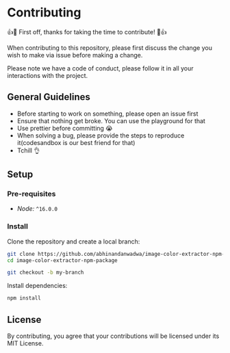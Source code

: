 # Contributing 

:+1::tada: First off, thanks for taking the time to contribute! :tada::+1:

When contributing to this repository, please first discuss the change you wish to make via issue before making a change. 

Please note we have a code of conduct, please follow it in all your interactions with the project.

## General Guidelines

- Before starting to work on something, please open an issue first
- Ensure that nothing get broke. You can use the playground for that
- Use prettier before committing 😭
- When solving a bug, please provide the steps to reproduce it(codesandbox is our best friend for that)
- Tchill 👌

## Setup

### Pre-requisites

- *Node:* `^16.0.0`

### Install

Clone the repository and create a local branch:

```sh
git clone https://github.com/abhinandanwadwa/image-color-extractor-npm-package.git
cd image-color-extractor-npm-package

git checkout -b my-branch
```

Install dependencies:

```sh
npm install
```

## License
By contributing, you agree that your contributions will be licensed under its MIT License.
